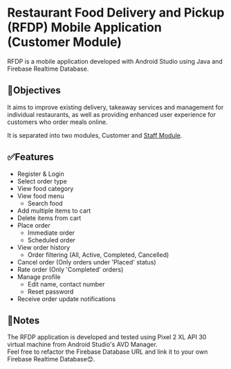 # Restaurant Food Delivery and Pickup (RFDP) Mobile Application (Customer Module)
RFDP is a mobile application developed with Android Studio using Java and Firebase Realtime Database.

## 🎯Objectives
It aims to improve existing delivery, takeaway services and management for individual restaurants, as well as providing enhanced user experience for customers who order meals online. 

It is separated into two modules, Customer and [Staff Module](https://github.com/jianlin070/Restaurant-Food-Delivery-and-Pickup-Staff_Module). 

## ✅Features
- Register & Login
- Select order type
- View food category
- View food menu
  - Search food
- Add multiple items to cart
- Delete items from cart
- Place order
  - Immediate order
  - Scheduled order
- View order history
  - Order filtering (All, Active, Completed, Cancelled)
- Cancel order (Only orders under 'Placed' status)
- Rate order (Only 'Completed' orders)
- Manage profile
  - Edit name, contact number
  - Reset password
- Receive order update notifications
  
## 📌Notes
The RFDP application is developed and tested using Pixel 2 XL API 30 virtual machine from Android Studio's AVD Manager.  
Feel free to refactor the Firebase Database URL and link it to your own Firebase Realtime Database😊.
